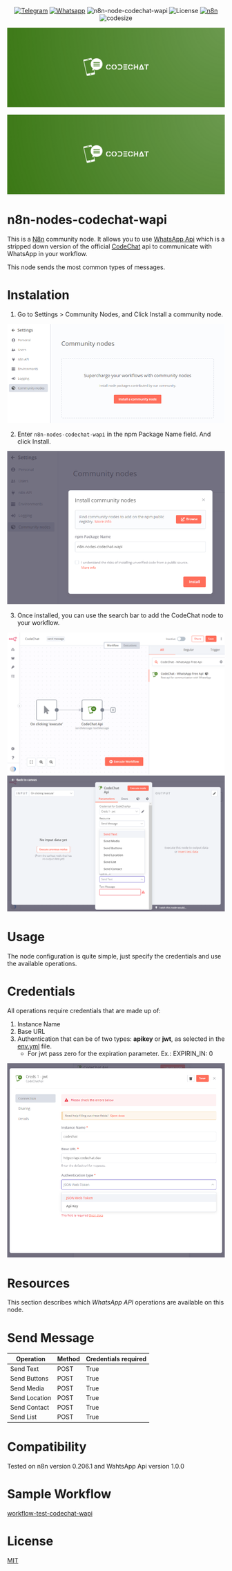 <div align="center">

[![Telegram](https://img.shields.io/badge/Group-Telegram-%2333C1FF)](https://t.me/codechatBR)
[![Whatsapp](https://img.shields.io/badge/WhatsApp-message-%2322BC18)](https://api.whatsapp.com/send?phone=5531995918699)
![n8n-node-codechat-wapi](https://img.shields.io/npm/v/n8n-nodes-codechat-wapi?label=n8n-nodes-codechat-wapi&logo=codechat)
![License](https://img.shields.io/npm/l/n8n-nodes-codechat-wapi)
[![n8n](https://img.shields.io/badge/n8n-community-F94B72)](https://community.n8n.io/)
![codesize](https://img.shields.io/github/languages/code-size/jrcleber/n8n-codechat-wapi)

</div>

<div align="center"><img src="./assets/cover.png"></div>


![Banner image](./assets/cover.png)

# n8n-nodes-codechat-wapi

This is a [N8n](https://community.n8n.io) community node. It allows you to use [WhatsApp Api](https://github.com/code-chat-br/whatsapp-api) which is a stripped down version of the official [CodeChat](https://github.com/code-chat-br) api to communicate with WhatsApp in your workflow.

This node sends the most common types of messages.

# Instalation

1. Go to Settings > Community Nodes, and Click Install a community node.

<div align="center">
	<img src="./assets/settings_community_nodes.png", alt="settings_community_nodes.png">
</div>

2. Enter ```n8n-nodes-codechat-wapi``` in the npm Package Name field. And click Install.

<div align="center">
	<img src="./assets/community_nodes.png", alt="community_nodes">
</div>

3. Once installed, you can use the search bar to add the CodeChat node to your workflow.

<div align="center">
	<img src="./assets/codechat_search_bar.png", alt="codechat_search_bar">
</div>

<div align="center">
	<img src="./assets/resource_send_message.png", alt="resource_send_message">
</div>

# Usage

The node configuration is quite simple, just specify the credentials and use the available operations.

# Credentials

All operations require credentials that are made up of:

1. Instance Name
2. Base URL
3. Authentication that can be of two types: **apikey** or **jwt**, as selected in the [env.yml](https://github.com/code-chat-br/whatsapp-api/blob/main/src/dev-env.yml) file.
	- For jwt pass zero for the expiration parameter. Ex.: EXPIRIN_IN: 0

<div align="center">
	<img src="./assets/codechat_wapi_credentials.png", alt="codechat_wapi_credentials">
</div>

# Resources

This section describes which *WhatsApp API* operations are available on this node.

# Send Message

| Operation           | Method | Credentials required |
| --------------------|--------|----------------------|
| Send Text           | POST   | True                 |
| Send Buttons        | POST   | True                 |
| Send Media          | POST   | True                 |
| Send Location       | POST   | True                 |
| Send Contact        | POST   | True                 |
| Send List           | POST   | True                 |

# Compatibility

Tested on n8n version 0.206.1 and WahtsApp Api version 1.0.0

# Sample Workflow

[workflow-test-codechat-wapi](./workflow-test-codechat-wapi.json)

# License
[MIT](./LICENSE.md)
